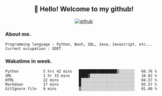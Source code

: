 <h2 align="center">👋 Hello! Welcome to my github! </h2>
<p align="center">
  <a href="https://github.com/usergwen"><img src="https://img.shields.io/badge/GitHub-24292e" alt="github"></a>
</p>

### About me.

```Plain Text
Programming language : Python, Bash, SQL, Java, Javascript, etc...
Current occupation : SDET
```
### Wakatime in week.

<!--START_SECTION:waka-->
```text
Python           5 hrs 42 mins   █████████████████▒░░░░░░░   68.76 % 
XML              1 hr 33 mins    ████▓░░░░░░░░░░░░░░░░░░░░   18.82 % 
HTML             22 mins         █░░░░░░░░░░░░░░░░░░░░░░░░   04.57 % 
Markdown         17 mins         █░░░░░░░░░░░░░░░░░░░░░░░░   03.57 % 
GitIgnore file   9 mins          ▒░░░░░░░░░░░░░░░░░░░░░░░░   01.89 % 
```
<!--END_SECTION:waka-->
